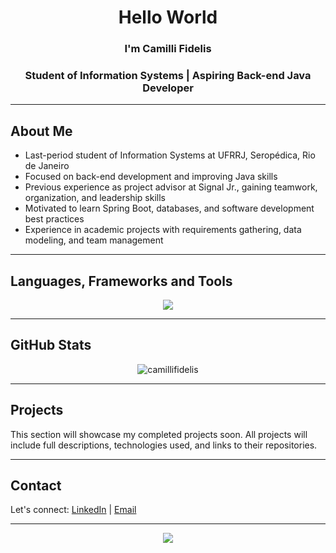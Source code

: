 <h1 align="center">Hello World </h1>
<h3 align="center">I'm Camilli Fidelis </h3>
<h3 align="center">Student of Information Systems | Aspiring Back-end Java Developer</h3>

---

## About Me
- Last-period student of Information Systems at UFRRJ, Seropédica, Rio de Janeiro
- Focused on back-end development and improving Java skills
- Previous experience as project advisor at Signal Jr., gaining teamwork, organization, and leadership skills
- Motivated to learn Spring Boot, databases, and software development best practices
- Experience in academic projects with requirements gathering, data modeling, and team management

---

## Languages, Frameworks and Tools
<p align="center">
  <img src="https://skillicons.dev/icons?i=git,github,java,aws,docker,python,mysql" />
</p>

---

## GitHub Stats
<p align="center">
  <img src="https://github-readme-stats.vercel.app/api/top-langs?username=camillifidelis&show_icons=true&title_color=831843&text_color=050505&bg_color=fbcfe8&hide_border=true&locale=en&layout=compact" alt="camillifidelis" />
</p>

---

## Projects
This section will showcase my completed projects soon. All projects will include full descriptions, technologies used, and links to their repositories.

---

## Contact
Let's connect: [LinkedIn](https://www.linkedin.com/in/camilli-fidelis-40287b228/) | [Email](mailto:cfidelisg@gmail.com)

---

<p align="center">
  <img src="https://visitcount.itsvg.in/api?id=camillifidelis&label=Profile%20Views&color=10&icon=3&pretty=false" />
</p>
